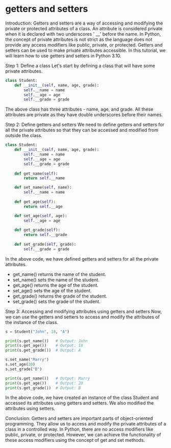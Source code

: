 
getters and setters
===================
Introduction:
Getters and setters are a way of accessing and modifying the private or protected attributes of a class. An attribute is considered private when it is declared with two underscores ' __' before the name. In Python, the concept of private attributes is not strict as the language does not provide any access modifiers like public, private, or protected. Getters and setters can be used to make private attributes accessible. In this tutorial, we will learn how to use getters and setters in Python 3.10.

Step 1: Define a class
Let's start by defining a class that will have some private attributes.

```python
class Student:
    def __init__(self, name, age, grade):
        self.__name = name
        self.__age = age
        self.__grade = grade
```
The above class has three attributes - name, age, and grade. All these attributes are private as they have double underscores before their names.

Step 2: Define getters and setters
We need to define getters and setters for all the private attributes so that they can be accessed and modified from outside the class.

```python
class Student:
    def __init__(self, name, age, grade):
        self.__name = name
        self.__age = age
        self.__grade = grade
        
    def get_name(self):
        return self.__name

    def set_name(self, name):
        self.__name = name
    
    def get_age(self):
        return self.__age

    def set_age(self, age):
        self.__age = age
        
    def get_grade(self):
        return self.__grade
    
    def set_grade(self, grade):
        self.__grade = grade
```
In the above code, we have defined getters and setters for all the private attributes.
- get_name() returns the name of the student.
- set_name() sets the name of the student.
- get_age() returns the age of the student.
- set_age() sets the age of the student.
- get_grade() returns the grade of the student.
- set_grade() sets the grade of the student.

Step 3: Accessing and modifying attributes using getters and setters
Now, we can use the getters and setters to access and modify the attributes of the instance of the class.

```python
s = Student("John", 18, "A")

print(s.get_name())   # Output: John
print(s.get_age())    # Output: 18
print(s.get_grade())  # Output: A

s.set_name("Marry")
s.set_age(20)
s.set_grade("B")

print(s.get_name())   # Output: Marry
print(s.get_age())    # Output: 20
print(s.get_grade())  # Output: B
```

In the above code, we have created an instance of the class Student and accessed its attributes using getters and setters. We also modified the attributes using setters.

Conclusion:
Getters and setters are important parts of object-oriented programming. They allow us to access and modify the private attributes of a class in a controlled way. In Python, there are no access modifiers like public, private, or protected. However, we can achieve the functionality of these access modifiers using the concept of get and set methods.